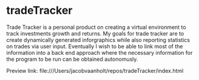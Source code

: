 # tradeTracker

Trade Tracker is a personal product on creating a virtual environment to track investments growth and returns.
My goals for trade tracker are to create dynamically generated inforgraphics while also reporting statistics on trades via user input.
Eventually I wish to be able to link most of the information into a back end approach where the necessary information for the program to be run can be obtained autonomusly.

Preview link:     file:///Users/jacobvaanholt/repos/tradeTracker/index.html
